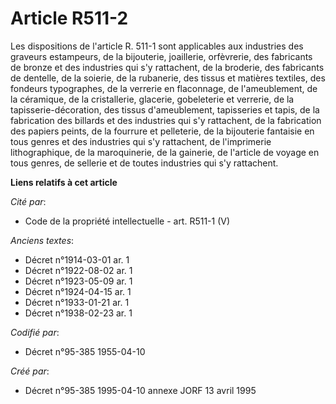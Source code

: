 # Article R511-2

Les dispositions de l'article R. 511-1 sont applicables aux industries des graveurs estampeurs, de la bijouterie, joaillerie,
orfèvrerie, des fabricants de bronze et des industries qui s'y rattachent, de la broderie, des fabricants de dentelle, de la
soierie, de la rubanerie, des tissus et matières textiles, des fondeurs typographes, de la verrerie en flaconnage, de
l'ameublement, de la céramique, de la cristallerie, glacerie, gobeleterie et verrerie, de la tapisserie-décoration, des
tissus d'ameublement, tapisseries et tapis, de la fabrication des billards et des industries qui s'y rattachent, de la
fabrication des papiers peints, de la fourrure et pelleterie, de la bijouterie fantaisie en tous genres et des industries qui
s'y rattachent, de l'imprimerie lithographique, de la maroquinerie, de la gainerie, de l'article de voyage en tous genres, de
sellerie et de toutes industries qui s'y rattachent.

**Liens relatifs à cet article**

_Cité par_:

  - Code de la propriété intellectuelle - art. R511-1 (V)

_Anciens textes_:

  - Décret n°1914-03-01 ar. 1
  - Décret n°1922-08-02 ar. 1
  - Décret n°1923-05-09 ar. 1
  - Décret n°1924-04-15 ar. 1
  - Décret n°1933-01-21 ar. 1
  - Décret n°1938-02-23 ar. 1

_Codifié par_:

  - Décret n°95-385 1955-04-10

_Créé par_:

  - Décret n°95-385 1995-04-10 annexe JORF 13 avril 1995
